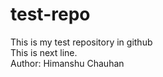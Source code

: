 # test-repo

This is my test repository in github
<br>
This is next line.
<br>
Author: Himanshu Chauhan
